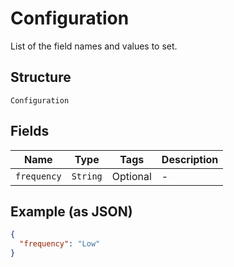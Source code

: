 
# Configuration

List of the field names and values to set.

## Structure

`Configuration`

## Fields

| Name | Type | Tags | Description |
|  --- | --- | --- | --- |
| `frequency` | `String` | Optional | - |

## Example (as JSON)

```json
{
  "frequency": "Low"
}
```

